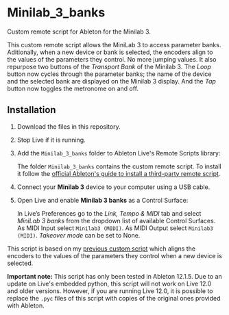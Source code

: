 # Minilab_3_banks
Custom remote script for Ableton for the Minilab 3.

This custom remote script allows the MiniLab 3 to access parameter banks. Aditionally, when a new device or bank is selected, the encoders align to the values of  the parameters they control. No more jumping values. It also repurpose two buttons of the *Transport Bank* of the Minilab 3. The *Loop* button now cycles through the parameter banks; the name of the device and the selected bank are displayed on the Minilab 3 display. And the *Tap* button now toggles the metronome on and off.

Installation
------------

1. 	Download the files in this repository.
1.	Stop Live if it is running.
1.	Add the `Minilab_3_banks` folder to Ableton Live's Remote Scripts library:

	The folder `Minilab_3_banks` contains the custom remote script. To install it follow the [official Ableton's guide to install a third-party remote script](https://help.ableton.com/hc/en-us/articles/209072009-Installing-third-party-remote-scripts).
1. 	Connect your **Minilab 3** device to your computer using a USB cable.
1.	Open Live and enable **Minilab 3 banks** as a Control Surface:

	In Live’s Preferences go to the *Link, Tempo & MIDI* tab and select *MiniLab 3 banks* from the dropdown list of available Control Surfaces. As MIDI Input select `Minilab3 (MIDI)`. As MIDI Output select `Minilab3 (MIDI)`. *Takeover mode* can be set to None.

This script is based on my [previous custom script](https://github.com/diegorad/MiniLab_3_Notify) which aligns the encoders to the values of the parameters they control when a new device is selected.

**Important note:**
This script has only been tested in Ableton 12.1.5. Due to an update on Live's embedded python, this script will not work on Live 12.0 and older versions. However, if you are running Live 12.0, it is possible to replace the `.pyc` files of this script with copies of the original ones provided with Ableton.
